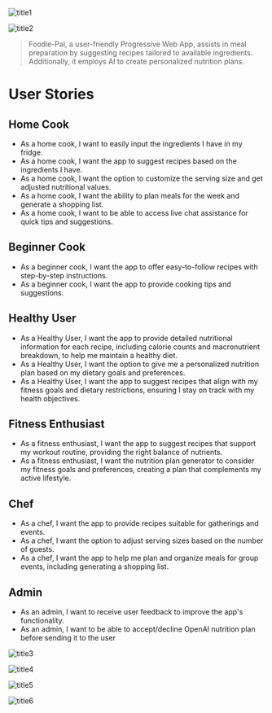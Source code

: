 ![title1](https://github.com/edgardhab/foodie-pal/assets/57774147/185c3aca-5c99-49c8-927b-c75d640b8472)

![title2](https://github.com/edgardhab/foodie-pal/assets/57774147/ae95d08e-ea0b-4c3a-b6f5-28c88b965a14)

>
> Foodie-Pal, a user-friendly Progressive Web App, assists in meal preparation by suggesting recipes tailored to available ingredients.
> Additionally, it employs AI to create personalized nutrition plans.
>

# User Stories

## Home Cook

- As a home cook, I want to easily input the ingredients I have in my fridge.
- As a home cook, I want the app to suggest recipes based on the ingredients I have.
- As a home cook, I want the option to customize the serving size and get adjusted nutritional values.
- As a home cook, I want the ability to plan meals for the week and generate a shopping list.
- As a home cook,  I want to be able to access live chat assistance for quick tips and suggestions.

## Beginner Cook

- As a beginner cook, I want the app to offer easy-to-follow recipes with step-by-step instructions.
- As a beginner cook, I want the app to provide cooking tips and suggestions.

## Healthy User

- As a Healthy User, I want the app to provide detailed nutritional information for each recipe, including calorie counts and macronutrient breakdown, to help me maintain a healthy diet.
- As a Healthy User, I want the option to give me a personalized nutrition plan based on my dietary goals and preferences.
- As a Healthy User, I want the app to suggest recipes that align with my fitness goals and dietary restrictions, ensuring I stay on track with my health objectives.

## Fitness Enthusiast
- As a fitness enthusiast, I want the app to suggest recipes that support my workout routine, providing the right balance of nutrients.
- As a fitness enthusiast, I want the nutrition plan generator to consider my fitness goals and preferences, creating a plan that complements my active lifestyle.

## Chef

- As a chef, I want the app to provide recipes suitable for gatherings and events.
- As a chef, I want the option to adjust serving sizes based on the number of guests. 
- As a chef, I want the app to help me plan and organize meals for group events, including generating a shopping list.

## Admin

- As an admin, I want to receive user feedback to improve the app's functionality.
- As an admin, I want to be able to accept/decline OpenAI nutrition plan before sending it to the user
 
![title3](https://github.com/edgardhab/foodie-pal/assets/57774147/f163f695-873c-4ead-b372-66d9979fdf55)

![title4](https://github.com/edgardhab/foodie-pal/assets/57774147/0883715c-94ce-48f0-b4f1-a64343d03d1d)

![title5](https://github.com/edgardhab/foodie-pal/assets/57774147/f4af602b-b13e-4751-9b69-6978e91b8d3a)

![title6](https://github.com/edgardhab/foodie-pal/assets/57774147/14a7dca0-ad36-4536-bc06-3301a808a79e)

